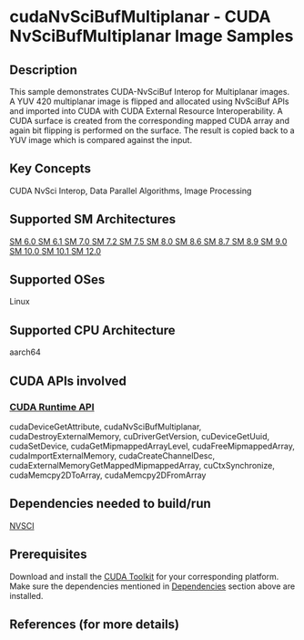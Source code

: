 # cudaNvSciBufMultiplanar - CUDA NvSciBufMultiplanar Image Samples

## Description

This sample demonstrates CUDA-NvSciBuf Interop for Multiplanar images. A YUV 420 multiplanar image is flipped and allocated using NvSciBuf APIs and imported into CUDA with CUDA External Resource Interoperability. A CUDA surface is created from the corresponding mapped CUDA array and again bit flipping is performed on the surface. The result is copied back to a YUV image which is compared against the input.

## Key Concepts

CUDA NvSci Interop, Data Parallel Algorithms, Image Processing

## Supported SM Architectures

[SM 6.0 ](https://developer.nvidia.com/cuda-gpus)  [SM 6.1 ](https://developer.nvidia.com/cuda-gpus)  [SM 7.0 ](https://developer.nvidia.com/cuda-gpus)  [SM 7.2 ](https://developer.nvidia.com/cuda-gpus)  [SM 7.5 ](https://developer.nvidia.com/cuda-gpus)  [SM 8.0 ](https://developer.nvidia.com/cuda-gpus)  [SM 8.6 ](https://developer.nvidia.com/cuda-gpus)  [SM 8.7 ](https://developer.nvidia.com/cuda-gpus)  [SM 8.9 ](https://developer.nvidia.com/cuda-gpus)  [SM 9.0 ](https://developer.nvidia.com/cuda-gpus)  [SM 10.0 ](https://developer.nvidia.com/cuda-gpus)  [SM 10.1 ](https://developer.nvidia.com/cuda-gpus)  [SM 12.0 ](https://developer.nvidia.com/cuda-gpus)

## Supported OSes

Linux

## Supported CPU Architecture

aarch64

## CUDA APIs involved

### [CUDA Runtime API](http://docs.nvidia.com/cuda/cuda-runtime-api/index.html)
cudaDeviceGetAttribute, cudaNvSciBufMultiplanar, cudaDestroyExternalMemory, cuDriverGetVersion, cuDeviceGetUuid, cudaSetDevice, cudaGetMipmappedArrayLevel, cudaFreeMipmappedArray, cudaImportExternalMemory, cudaCreateChannelDesc, cudaExternalMemoryGetMappedMipmappedArray, cuCtxSynchronize, cudaMemcpy2DToArray, cudaMemcpy2DFromArray

## Dependencies needed to build/run
[NVSCI](../../../README.md#nvsci)

## Prerequisites

Download and install the [CUDA Toolkit](https://developer.nvidia.com/cuda-downloads) for your corresponding platform.
Make sure the dependencies mentioned in [Dependencies]() section above are installed.

## References (for more details)
